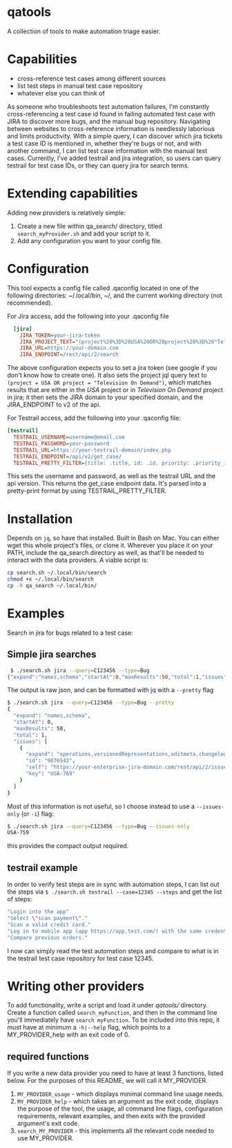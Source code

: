 # qatools
A collection of tools to make automation triage easier.

# Capabilities
* cross-reference test cases among different sources
* list test steps in manual test case repository
* whatever else you can think of

As someone who troubleshoots test automation failures, I'm constantly
cross-referencing a test case id found in failing automated test case with JIRA
to discover more bugs, and the manual bug repository. Navigating between
websites to cross-reference information is needlessly laborious and limits
productivity. With a simple query, I can discover which jira tickets a test
case ID is mentioned in, whether they're bugs or not, and with another command,
I can list test case information with the manual test cases. Currently, I've
added testrail and jira integration, so users can query testrail for test case
IDs, or they can query jira for search terms.

# Extending capabilities
Adding new providers is relatively simple:
1. Create a new file within qa_search/ directory, titled `search_myProvider.sh`
   and add your script to it.
2. Add any configuration you want to your config file.


# Configuration
This tool expects a config file called .qaconfig located in one of the
following directories: ~/.local/bin, ~/, and the current working directory (not
recommended).

For Jira access, add the following into your .qaconfig file
```ini
  [jira]
    JIRA_TOKEN=your-jira-token
    JIRA_PROJECT_TEXT="(project%20%3D%20USA%20OR%20project%20%3D%20"Television%20On%Demand")%20"
    JIRA_URL=https://your-domain.com
    JIRA_ENDPOINT=/rest/api/2/search
```
The above configuration expects you to set a jira token (see google if you
don't know how to create one).  It also sets the project jql query text to
`(project = USA OR project = "Television On Demand")`, which matches results
that are either in the _USA_ project or in _Television On Demand_ project in
jira; it then sets the JIRA domain to your specified domain, and the
JIRA_ENDPOINT to v2 of the api.

For Testrail access, add the following into your .qaconfig file:
```ini
[testrail]
  TESTRAIL_USERNAME=username@email.com
  TESTRAIL_PASSWORD=your-password
  TESTRAIL_URL=https://your-testrail-domain/index.php
  TESTRAIL_ENDPOINT=/api/v2/get_case/
  TESTRAIL_PRETTY_FILTER={title: .title, id: .id, priority: .priority_id, test_data: .custom_test_data, comments: .custom_comments, steps: [ .. | objects | {step: .content | select(.), expect: .expected}]}
```

This sets the username and password, as well as the testrail URL and the api
version.  This returns the get_case endpoint data.  It's parsed into a
pretty-print format by using TESTRAIL_PRETTY_FILTER.

# Installation
Depends on `jq`, so have that installed. Built in Bash on Mac.  You can either
wget this whole project's files, or clone it.  Wherever you place it on your
PATH, include the qa_search directory as well, as that'll be needed to interact
with the data providers. A viable script is:

```bash
cp search.sh ~/.local/bin/search
chmod +x ~/.local/bin/search
cp -R qa_search ~/.local/bin/
```

# Examples
Search in jira for bugs related to a test case:
## Simple jira searches
```bash
 $ ./search.sh jira --query=C123456 --type=Bug
{"expand":"names,schema","startAt":0,"maxResults":50,"total":1,"issues":[{"expand":"operations,versionedRepresentations,editmeta,changelog,renderedFields","id":"9876543","self":"https://your-enterprise-jira-domain.com/rest/api/2/issue/9876543","key":"USA-769"}]}
```
The output is raw json, and can be formatted with jq with a `--pretty` flag

```bash
$ ./search.sh jira --query=C123456 --type=Bug --pretty
{
  "expand": "names,schema",
  "startAt": 0,
  "maxResults": 50,
  "total": 1,
  "issues": [
    {
      "expand": "operations,versionedRepresentations,editmeta,changelog,renderedFields",
      "id": "9876543",
      "self": "https://your-enterprise-jira-domain.com/rest/api/2/issue/9876543",
      "key": "USA-769"
    }
  ]
}
```
Most of this information is not useful, so I choose instead to use a `--issues-only` (or `-i`) flag:
```bash
$ ./search.sh jira --query=C123456 --type=Bug --issues-only
USA-759
```
this provides the compact output required.

## testrail example
In order to verify test steps are in sync with automation steps, I can list out
the steps via `$ ./search.sh testrail --case=12345 --steps` and get the list of
steps:
```bash
"Login into the app"
"Select \"scan payment\"."
"Scan a valid credit card."
"Log in to mobile app (app https://app.test.com/) with the same credentials as the credit card."
"Compare previous orders."
```
I now can simply read the test automation steps and compare to what is in the
testrail test case repository for test case 12345.

# Writing other providers
To add functionality, write a script and load it under _qatools/_ directory.
Create a function called `search_myFunction`, and then in the command line
you'll immediately have `search myFunction`.  To be included into this repo, it
must have at minimum a `-h|--help` flag, which points to a MY_PROVIDER_help with an exit code of 0.

## required functions
If you write a new data provider you need to have at least 3 functions, listed below. For the purposes of this README, we will call it MY_PROVIDER.

1. `MY_PROVIDER_usage` - which displays minimal command line usage needs.
2. `MY_PROVIDER_help` - which takes an argument as the exit code, displays the purpose of the tool, the usage, all command line flags, configuration requirements, relevant examples, and then exits with the provided argument's exit code.
3. `search_MY_PROVIDER` - this implements all the relevant code needed to use MY_PROVIDER.
